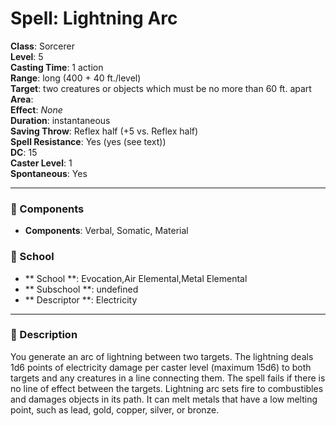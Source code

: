 
# Spell: Lightning Arc
**Class**: Sorcerer  
**Level**: 5  
**Casting Time**: 1 action  
**Range**: long (400 + 40 ft./level)  
**Target**: two creatures or objects which must be no more than 60 ft. apart  
**Area**:   
**Effect**: _None_  
**Duration**: instantaneous  
**Saving Throw**: Reflex half (+5 vs. Reflex half)  
**Spell Resistance**: Yes (yes (see text))  
**DC**: 15  
**Caster Level**: 1  
**Spontaneous**: Yes

---

### 🔮 Components
- **Components**: Verbal, Somatic, Material

### 🏫 School
- ** School **: Evocation,Air Elemental,Metal Elemental
- ** Subschool **: undefined
- ** Descriptor **: Electricity
---

### 📜 Description
You generate an arc of lightning between two targets. The lightning deals 1d6 points of electricity damage per caster level (maximum 15d6) to both targets and any creatures in a line connecting them. The spell fails if there is no line of effect between the targets. Lightning arc sets fire to combustibles and damages objects in its path. It can melt metals that have a low melting point, such as lead, gold, copper, silver, or bronze.
